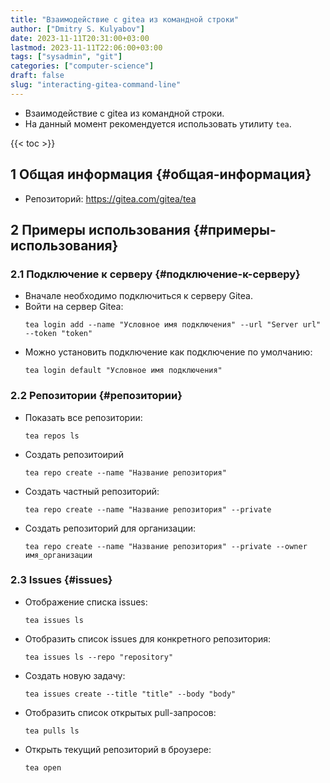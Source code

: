 ```yaml
---
title: "Взаимодействие с gitea из командной строки"
author: ["Dmitry S. Kulyabov"]
date: 2023-11-11T20:31:00+03:00
lastmod: 2023-11-11T22:06:00+03:00
tags: ["sysadmin", "git"]
categories: ["computer-science"]
draft: false
slug: "interacting-gitea-command-line"
---
```


-   Взаимодействие с gitea из командной строки.
-   На данный момент рекомендуется использовать утилиту `tea`.

<!--more-->

{{< toc >}}


## <span class="section-num">1</span> Общая информация {#общая-информация}

-   Репозиторий: <https://gitea.com/gitea/tea>


## <span class="section-num">2</span> Примеры использования {#примеры-использования}


### <span class="section-num">2.1</span> Подключение к серверу {#подключение-к-серверу}

-   Вначале необходимо подключиться к серверу Gitea.
-   Войти на сервер Gitea:
    ```shell
    tea login add --name "Условное имя подключения" --url "Server url" --token "token"
    ```
-   Можно установить подключение как подключение по умолчанию:
    ```shell
    tea login default "Условное имя подключения"
    ```


### <span class="section-num">2.2</span> Репозитории {#репозитории}

-   Показать все репозитории:
    ```shell
    tea repos ls
    ```
-   Создать репозитоирий
    ```shell
    tea repo create --name "Название репозитория"
    ```
-   Создать частный репозиторий:
    ```shell
    tea repo create --name "Название репозитория" --private
    ```
-   Создать репозиторий для организации:
    ```shell
    tea repo create --name "Название репозитория" --private --owner имя_организации
    ```


### <span class="section-num">2.3</span> Issues {#issues}

-   Отображение списка issues:
    ```shell
    tea issues ls
    ```

-   Отобразить список issues для конкретного репозитория:
    ```shell
    tea issues ls --repo "repository"
    ```

-   Создать новую задачу:
    ```shell
    tea issues create --title "title" --body "body"
    ```

-   Отобразить список открытых pull-запросов:
    ```shell
    tea pulls ls
    ```

-   Открыть текущий репозиторий в броузере:
    ```shell
    tea open
    ```
